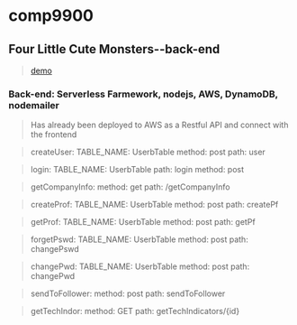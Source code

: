 # comp9900

## Four Little Cute Monsters--back-end

>[demo](https://unswddk.github.io/comp9900/#/)

### Back-end: Serverless Farmework, nodejs, AWS, DynamoDB, nodemailer

> Has already been deployed to AWS as a Restful API and connect with the frontend

>createUser:
>TABLE_NAME: UserbTable
>method: post
>path: user

>login: 
>TABLE_NAME: UserbTable
>path: login
>method: post

>getCompanyInfo:
>method: get
>path: /getCompanyInfo
    
>createProf:
>TABLE_NAME: UserbTable
>method: post
>path: createPf

>getProf:
>TABLE_NAME: UserbTable
>method: post
>path: getPf

>forgetPswd:
>TABLE_NAME: UserbTable
>method: post
>path: changePswd

>changePwd:
>TABLE_NAME: UserbTable
>method: post
>path: changePwd

>sendToFollower:
>method: post
>path: sendToFollower

>getTechIndor:
>method: GET
>path: getTechIndicators/{id}

